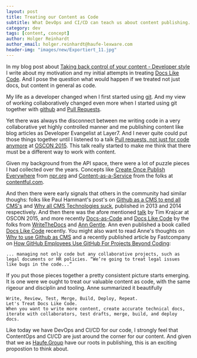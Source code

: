 ```yaml
---
layout: post
title: Treating our Content as Code
subtitle: What DevOps and CI/CD can teach us about content publishing.
category: dev
tags: [content, concept]
author: Holger Reinhardt
author_email: holger.reinhardt@haufe-lexware.com 
header-img: "images/new/Exportiert_11.jpg"
---
```


In my blog post about [Taking back control of your content - Developer style](https://hlgr360.github.io/blog/blog/running-ghp-jekyll/) I write about my motivation and my initial  attempts in treating [Docs Like Code](http://www.docslikecode.com). And I pose the question what would happen if we treated not just docs, but content in general as code.

My life as a developer changed when I first started using [git](https://en.wikipedia.org/wiki/Git). And my view of working collaboratively  changed even more when I started using git together with [github](http://github.com) and [Pull Requests](https://en.wikipedia.org/wiki/Distributed_version_control#Pull_requests). 

Yet there was always the disconnect between me writing code in a very collaborative yet highly controlled manner and me publishing content like blog articles as Developer Evangelist at Layer7. And I never quite could put those things together until I listened to a talk [Pull requests, not just for code anymore](https://media.ccc.de/v/froscon2015-1525-pull_requests_not_just_for_code_anymore) at [OSCON 2015](https://hlgr360.github.io/blog/blog/notes-oscon/). This talk really started to make me think that there must be a different way to work with content. 

Given my background from the API space, there were a lot of puzzle pieces I had collected over the years. Concepts like [Create Once Publish Everywhere](https://www.slideshare.net/zachbrand/npr-api-create-once-publish-everywhere) from [npr.org](https://npr.codes) and [Content-as-a-Service](https://www.contentful.com/r/knowledgebase/content-as-a-service/) from the folks at [contentful.com](https://www.contentful.com). 

And then there were early signals that others in the community had similar thoughs: folks like Paul Hammant's post's on [Github as a CMS to end all CMS's](https://paulhammant.com/blog/github-as-a-cms-to-end-cmses.html) and [Why all CMS Technologies suck](https://paulhammant.com/2014/08/29/nearly-all-cms-technologies-suck/), published in 2013 and 2014 respectively. And then there was the afore mentioned [talk](https://media.ccc.de/v/froscon2015-1525-pull_requests_not_just_for_code_anymore) by Tim Krajcar at OSCON 2015, and more recently [Docs-as-Code](http://www.writethedocs.org/guide/docs-as-code/) and [Docs Like Code](http://www.docslikecode.com) by the folks from [WriteTheDocs](http://www.writethedocs.org) and [Ann Gentle](https://justwriteclick.com). Ann even published a book called [Docs Like Code](https://justwriteclick.com/books/docs-like-code/) recently. You might also want to read Anne's thoughts on [Why to use Github as CMS](https://justwriteclick.com/2015/12/17/why-use-github-as-a-content-management-system/) and a recently published article by Fastcompany on [How GitHub Employees Use GitHub For Projects Beyond Coding](https://www.fastcompany.com/40430104/how-github-employees-use-github-for-projects-beyond-coding):

```text
... managing not only code but any collaborative projects, such as legal documents or HR policies. “We’re going to treat legal issues like bugs in the code...”
```

If you put those pieces together a pretty consistent picture starts emerging. It is one were we ought to treat our valuable content as code, with the same rigeour and disciplin and tooling. Anne summarized it beautifully 

```text
Write, Review, Test, Merge, Build, Deploy, Repeat. 
Let's Treat Docs Like Code.
When you want to write more content, create accurate technical docs, iterate with collaborators, test drafts, merge, build, and deploy docs.
```

Like today we have DevOps and CI/CD for our code, I strongly feel that  ContentOps and CI/CD are just around the corner for our content. And given that we as [Haufe.Group](https://www.haufe-lexware.com/en/about-us/) have our roots in publishing, this is an exciting propostion to think about.